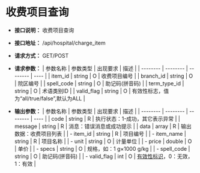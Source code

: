 # 收费项目查询


- **接口说明：** 收费项目查询
- **接口地址：** /api/hospital/charge_item
- **请求方式：** GET/POST
- **请求参数：**
    | 参数名称 | 参数类型 | 出现要求 | 描述 |
    | -------- | -------- | -------- | ---- |
    | item_id | string | O | 收费项目编号 |
    | branch_id | string | O | 院区编号 |
    | spell_code | string | O | 助记码(拼音码) |
    | term_type_id | string | O | 术语类别ID |
    | valid_flag | string | O | 有效性标志，值为“all/true/false”,默认为ALL |

- **输出参数：**
    | 参数名称 | 参数类型 | 出现要求 | 描述 |
    | -------- | -------- | -------- | ---- |
    | code | string | R | 执行状态：1-成功，其它表示异常 |
    | message | string | R | 消息：错误消息或成功提示 |
    | data | array | R | 输出数据：收费项目列表 |
    | - item_id | string | R | 项目编号 |
    | - item_name | string | R | 项目名称 |
    | - unit | string | O | 计量单位 |
    | - price | double | O | 单价 |
    | - specs | string | O | 规格，如：1 g×1000 g/kg |
    | - spell_code | string | O | 助记码(拼音码) |
    | - valid_flag | int | O | [有效性标识](enums?id=valid)，0：无效，1：有效 |